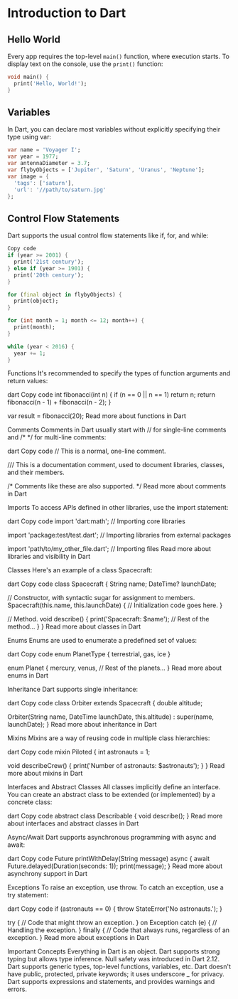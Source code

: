 # Introduction to Dart

## Hello World

Every app requires the top-level `main()` function, where execution starts. To display text on the console, use the `print()` function:

```dart
void main() {
  print('Hello, World!');
}
```

## Variables
In Dart, you can declare most variables without explicitly specifying their type using var:

```dart
var name = 'Voyager I';
var year = 1977;
var antennaDiameter = 3.7;
var flybyObjects = ['Jupiter', 'Saturn', 'Uranus', 'Neptune'];
var image = {
  'tags': ['saturn'],
  'url': '//path/to/saturn.jpg'
};
```

## Control Flow Statements
Dart supports the usual control flow statements like if, for, and while:

```dart
Copy code
if (year >= 2001) {
  print('21st century');
} else if (year >= 1901) {
  print('20th century');
}

for (final object in flybyObjects) {
  print(object);
}

for (int month = 1; month <= 12; month++) {
  print(month);
}

while (year < 2016) {
  year += 1;
}
```

Functions
It's recommended to specify the types of function arguments and return values:

dart
Copy code
int fibonacci(int n) {
  if (n == 0 || n == 1) return n;
  return fibonacci(n - 1) + fibonacci(n - 2);
}

var result = fibonacci(20);
Read more about functions in Dart

Comments
Comments in Dart usually start with // for single-line comments and /* */ for multi-line comments:

dart
Copy code
// This is a normal, one-line comment.

/// This is a documentation comment, used to document libraries, classes, and their members.

/* Comments like these are also supported. */
Read more about comments in Dart

Imports
To access APIs defined in other libraries, use the import statement:

dart
Copy code
import 'dart:math'; // Importing core libraries

import 'package:test/test.dart'; // Importing libraries from external packages

import 'path/to/my_other_file.dart'; // Importing files
Read more about libraries and visibility in Dart

Classes
Here's an example of a class Spacecraft:

dart
Copy code
class Spacecraft {
  String name;
  DateTime? launchDate;

  // Constructor, with syntactic sugar for assignment to members.
  Spacecraft(this.name, this.launchDate) {
    // Initialization code goes here.
  }

  // Method.
  void describe() {
    print('Spacecraft: $name');
    // Rest of the method...
  }
}
Read more about classes in Dart

Enums
Enums are used to enumerate a predefined set of values:

dart
Copy code
enum PlanetType { terrestrial, gas, ice }

enum Planet {
  mercury,
  venus,
  // Rest of the planets...
}
Read more about enums in Dart

Inheritance
Dart supports single inheritance:

dart
Copy code
class Orbiter extends Spacecraft {
  double altitude;

  Orbiter(String name, DateTime launchDate, this.altitude) : super(name, launchDate);
}
Read more about inheritance in Dart

Mixins
Mixins are a way of reusing code in multiple class hierarchies:

dart
Copy code
mixin Piloted {
  int astronauts = 1;

  void describeCrew() {
    print('Number of astronauts: $astronauts');
  }
}
Read more about mixins in Dart

Interfaces and Abstract Classes
All classes implicitly define an interface. You can create an abstract class to be extended (or implemented) by a concrete class:

dart
Copy code
abstract class Describable {
  void describe();
}
Read more about interfaces and abstract classes in Dart

Async/Await
Dart supports asynchronous programming with async and await:

dart
Copy code
Future<void> printWithDelay(String message) async {
  await Future.delayed(Duration(seconds: 1));
  print(message);
}
Read more about asynchrony support in Dart

Exceptions
To raise an exception, use throw. To catch an exception, use a try statement:

dart
Copy code
if (astronauts == 0) {
  throw StateError('No astronauts.');
}

try {
  // Code that might throw an exception.
} on Exception catch (e) {
  // Handling the exception.
} finally {
  // Code that always runs, regardless of an exception.
}
Read more about exceptions in Dart

Important Concepts
Everything in Dart is an object.
Dart supports strong typing but allows type inference.
Null safety was introduced in Dart 2.12.
Dart supports generic types, top-level functions, variables, etc.
Dart doesn't have public, protected, private keywords; it uses underscore _ for privacy.
Dart supports expressions and statements, and provides warnings and errors.
